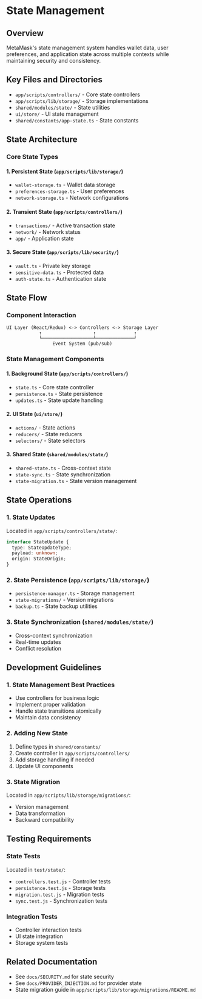 # State Management

## Overview
MetaMask's state management system handles wallet data, user preferences, and application state across multiple contexts while maintaining security and consistency.

## Key Files and Directories
- `app/scripts/controllers/` - Core state controllers
- `app/scripts/lib/storage/` - Storage implementations
- `shared/modules/state/` - State utilities
- `ui/store/` - UI state management
- `shared/constants/app-state.ts` - State constants

## State Architecture

### Core State Types

#### 1. Persistent State (`app/scripts/lib/storage/`)
- `wallet-storage.ts` - Wallet data storage
- `preferences-storage.ts` - User preferences
- `network-storage.ts` - Network configurations

#### 2. Transient State (`app/scripts/controllers/`)
- `transactions/` - Active transaction state
- `network/` - Network status
- `app/` - Application state

#### 3. Secure State (`app/scripts/lib/security/`)
- `vault.ts` - Private key storage
- `sensitive-data.ts` - Protected data
- `auth-state.ts` - Authentication state

## State Flow

### Component Interaction
```
UI Layer (React/Redux) <-> Controllers <-> Storage Layer
            ↑                   ↑              ↑
            └───────────────────┴──────────────┘
                 Event System (pub/sub)
```

### State Management Components

#### 1. Background State (`app/scripts/controllers/`)
- `state.ts` - Core state controller
- `persistence.ts` - State persistence
- `updates.ts` - State update handling

#### 2. UI State (`ui/store/`)
- `actions/` - State actions
- `reducers/` - State reducers
- `selectors/` - State selectors

#### 3. Shared State (`shared/modules/state/`)
- `shared-state.ts` - Cross-context state
- `state-sync.ts` - State synchronization
- `state-migration.ts` - State version management

## State Operations

### 1. State Updates
Located in `app/scripts/controllers/state/`:
```typescript
interface StateUpdate {
  type: StateUpdateType;
  payload: unknown;
  origin: StateOrigin;
}
```

### 2. State Persistence (`app/scripts/lib/storage/`)
- `persistence-manager.ts` - Storage management
- `state-migrations/` - Version migrations
- `backup.ts` - State backup utilities

### 3. State Synchronization (`shared/modules/state/`)
- Cross-context synchronization
- Real-time updates
- Conflict resolution

## Development Guidelines

### 1. State Management Best Practices
- Use controllers for business logic
- Implement proper validation
- Handle state transitions atomically
- Maintain data consistency

### 2. Adding New State
1. Define types in `shared/constants/`
2. Create controller in `app/scripts/controllers/`
3. Add storage handling if needed
4. Update UI components

### 3. State Migration
Located in `app/scripts/lib/storage/migrations/`:
- Version management
- Data transformation
- Backward compatibility

## Testing Requirements

### State Tests
Located in `test/state/`:
- `controllers.test.js` - Controller tests
- `persistence.test.js` - Storage tests
- `migration.test.js` - Migration tests
- `sync.test.js` - Synchronization tests

### Integration Tests
- Controller interaction tests
- UI state integration
- Storage system tests

## Related Documentation
- See `docs/SECURITY.md` for state security
- See `docs/PROVIDER_INJECTION.md` for provider state
- State migration guide in `app/scripts/lib/storage/migrations/README.md`